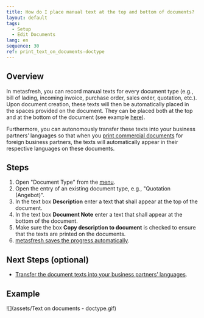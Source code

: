 ```yaml
---
title: How do I place manual text at the top and bottom of documents?
layout: default
tags:
  - Setup
  - Edit Documents
lang: en
sequence: 30
ref: print_text_on_documents-doctype
---
```


## Overview
In metasfresh, you can record manual texts for every document type (e.g., bill of lading, incoming invoice, purchase order, sales order, quotation, etc.). Upon document creation, these texts will then be automatically placed in the spaces provided on the document. They can be placed both at the top and at the bottom of the document (see example [here](Print_text_on_documents-general)).

Furthermore, you can autonomously transfer these texts into your business partners’ languages so that when you [print commercial documents](PrintPreview) for foreign business partners, the texts will automatically appear in their respective languages on these documents.

## Steps
1. Open "Document Type" from the [menu](Menu).
1. Open the entry of an existing document type, e.g., "Quotation (Angebot)".
1. In the text box **Description** enter a text that shall appear at the top of the document.
1. In the text box **Document Note** enter a text that shall appear at the bottom of the document.
1. Make sure the box **Copy description to document** is checked to ensure that the texts are printed on the documents.
1. [metasfresh saves the progress automatically](Saveindicator).

## Next Steps (optional)
- [Transfer the document texts into your business partners’ languages](Translate_document_texts-doctype).

## Example
![](assets/Text on documents - doctype.gif)
